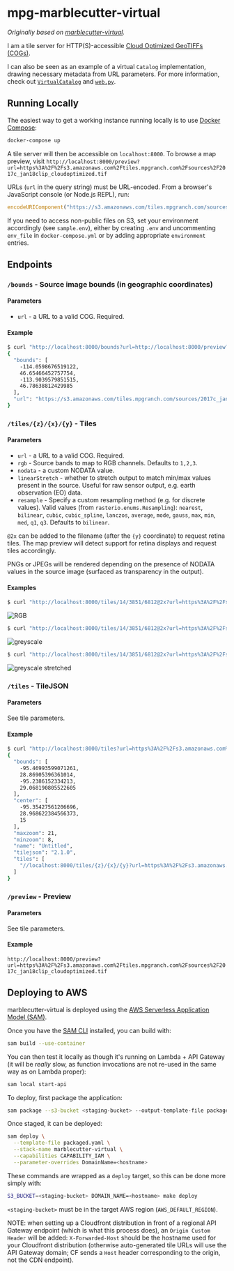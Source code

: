 # mpg-marblecutter-virtual

*Originally based on [marblecutter-virtual](https://github.com/mojodna/marblecutter-virtual).*

I am a tile server for HTTP(S)-accessible [Cloud Optimized GeoTIFFs
(COGs)](http://www.cogeo.org/).

I can also be seen as an example of a virtual `Catalog` implementation, drawing
necessary metadata from URL parameters. For more information, check out [`VirtualCatalog`](virtual/catalogs.py) and [`web.py`](virtual/web.py).

## Running Locally

The easiest way to get a working instance running locally is to use [Docker
Compose](https://docs.docker.com/compose/):

```bash
docker-compose up
```

A tile server will then be accessible on `localhost:8000`. To browse a map
preview, visit
`http://localhost:8000/preview?url=https%3A%2F%2Fs3.amazonaws.com%2Ftiles.mpgranch.com%2Fsources%2F2017c_jan18clip_cloudoptimized.tif`

URLs (`url` in the query string) must be URL-encoded. From a browser's
JavaScript console (or Node.js REPL), run:

```javascript
encodeURIComponent("https://s3.amazonaws.com/tiles.mpgranch.com/sources/2017c_jan18clip_cloudoptimized.tif")
```

If you need to access non-public files on S3, set your environment accordingly
(see `sample.env`), either by creating `.env` and uncommenting `env_file` in
`docker-compose.yml` or by adding appropriate `environment` entries.

## Endpoints

### `/bounds` - Source image bounds (in geographic coordinates)

#### Parameters

* `url` - a URL to a valid COG. Required.

#### Example

```bash
$ curl "http://localhost:8000/bounds?url=http://localhost:8000/preview?url=https%3A%2F%2Fs3.amazonaws.com%2Ftiles.mpgranch.com%2Fsources%2F2017c_jan18clip_cloudoptimized.tif"
{
  "bounds": [
    -114.0598676519122,
    46.65466452757754,
    -113.9039579851515,
    46.78638812429985
  ],
  "url": "https://s3.amazonaws.com/tiles.mpgranch.com/sources/2017c_jan18clip_cloudoptimized.tif"
}
```

### `/tiles/{z}/{x}/{y}` - Tiles

#### Parameters

* `url` - a URL to a valid COG. Required.
* `rgb` - Source bands to map to RGB channels. Defaults to `1,2,3`.
* `nodata` - a custom NODATA value.
* `linearStretch` - whether to stretch output to match min/max values present in
  the source. Useful for raw sensor output, e.g. earth observation (EO) data.
* `resample` - Specify a custom resampling method (e.g. for discrete values).
  Valid values (from `rasterio.enums.Resampling`): `nearest`, `bilinear`,
  `cubic`, `cubic_spline`, `lanczos`, `average`, `mode`, `gauss`, `max`, `min`,
  `med`, `q1`, `q3`. Defaults to `bilinear`.

`@2x` can be added to the filename (after the `{y}` coordinate) to request
retina tiles. The map preview will detect support for retina displays and
request tiles accordingly.

PNGs or JPEGs will be rendered depending on the presence of NODATA values in the
source image (surfaced as transparency in the output).

#### Examples

```bash
$ curl "http://localhost:8000/tiles/14/3851/6812@2x?url=https%3A%2F%2Fs3.amazonaws.com%2Ftiles.mpgranch.com%2Fsources%2F2017c_jan18clip_cloudoptimized.tif" | imgcat
```

![RGB](docs/rgb.png)

```bash
$ curl "http://localhost:8000/tiles/14/3851/6812@2x?url=https%3A%2F%2Fs3.amazonaws.com%2Ftiles.mpgranch.com%2Fsources%2F2017c_jan18clip_cloudoptimized.tif&rgb=1,1,1" | imgcat
```

![greyscale](docs/greyscale.png)

```bash
$ curl "http://localhost:8000/tiles/14/3851/6812@2x?url=https%3A%2F%2Fs3.amazonaws.com%2Ftiles.mpgranch.com%2Fsources%2F2017c_jan18clip_cloudoptimized.tif&rgb=1,1,1&linearStretch=true" | imgcat
```

![greyscale stretched](docs/greyscale_stretched.png)

### `/tiles` - TileJSON

#### Parameters

See tile parameters.

#### Example

```bash
$ curl "http://localhost:8000/tiles?url=https%3A%2F%2Fs3.amazonaws.com%2Ftiles.mpgranch.com%2Fsources%2F2017c_jan18clip_cloudoptimized.tif"
{
  "bounds": [
    -95.46993599071261,
    28.86905396361014,
    -95.2386152334213,
    29.068190805522605
  ],
  "center": [
    -95.35427561206696,
    28.968622384566373,
    15
  ],
  "maxzoom": 21,
  "minzoom": 8,
  "name": "Untitled",
  "tilejson": "2.1.0",
  "tiles": [
    "//localhost:8000/tiles/{z}/{x}/{y}?url=https%3A%2F%2Fs3.amazonaws.com%2Ftiles.mpgranch.com%2Fsources%2F2017c_jan18clip_cloudoptimized.tif"
  ]
}
```

### `/preview` - Preview

#### Parameters

See tile parameters.

#### Example

`http://localhost:8000/preview?url=https%3A%2F%2Fs3.amazonaws.com%2Ftiles.mpgranch.com%2Fsources%2F2017c_jan18clip_cloudoptimized.tif`

## Deploying to AWS

marblecutter-virtual is deployed using the [AWS Serverless Application Model
(SAM)](https://github.com/awslabs/serverless-application-model).

Once you have the [SAM CLI](https://github.com/awslabs/aws-sam-cli) installed, you can build with:

```bash
sam build --use-container
```

You can then test it locally as though it's running on Lambda + API Gateway
(it will be _really_ slow, as function invocations are not re-used in the
same way as on Lambda proper):

```bash
sam local start-api
```

To deploy, first package the application:

```bash
sam package --s3-bucket <staging-bucket> --output-template-file packaged.yaml
```

Once staged, it can be deployed:

```bash
sam deploy \
  --template-file packaged.yaml \
  --stack-name marblecutter-virtual \
  --capabilities CAPABILITY_IAM \
  --parameter-overrides DomainName=<hostname>
```

These commands are wrapped as a `deploy` target, so this can be done more
simply with:

```bash
S3_BUCKET=<staging-bucket> DOMAIN_NAME=<hostname> make deploy
```

`<staging-bucket>` must be in the target AWS region (`AWS_DEFAULT_REGION`).

NOTE: when setting up a Cloudfront distribution in front of a regional API
Gateway endpoint (which is what this process does), an `Origin Custom Header`
will be added: `X-Forwarded-Host` should be the hostname used for your
Cloudfront distribution (otherwise auto-generated tile URLs will use the API
Gateway domain; CF sends a `Host` header corresponding to the origin, not the
CDN endpoint).
